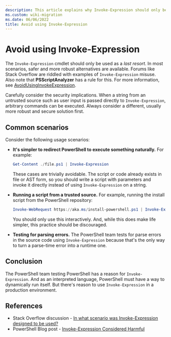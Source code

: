 ```yaml
---
description: This article explains why Invoke-Expression should only be used as a last resort.
ms.custom: wiki-migration
ms.date: 06/06/2022
title: Avoid using Invoke-Expression
---
```

# Avoid using Invoke-Expression

The `Invoke-Expression` cmdlet should only be used as a _last resort_. In most scenarios, safer and
more robust alternatives are available. Forums like Stack Overflow are riddled with examples of
`Invoke-Expression` misuse. Also note that **PSScriptAnalyzer** has a rule for this. For more
information, see
[AvoidUsingInvokeExpression](/powershell/utility-modules/psscriptanalyzer/rules/avoidusinginvokeexpression).

Carefully consider the security implications. When a string from an untrusted source such as user
input is passed directly to `Invoke-Expression`, arbitrary commands can be executed. Always consider
a different, usually more robust and secure solution first.

## Common scenarios

Consider the following usage scenarios:

- **It's simpler to redirect PowerShell to execute something naturally.** For example:

  ```powershell
  Get-Content ./file.ps1 | Invoke-Expression
  ```

  These cases are trivially avoidable. The script or code already exists in file or AST form, so you
  should write a script with parameters and invoke it directly instead of using `Invoke-Expression`
  on a string.

- **Running a script from a trusted source.** For example, running the install script from the
  PowerShell repository:

  ```powershell
  Invoke-WebRequest https://aka.ms/install-powershell.ps1 | Invoke-Expression
  ```

  You should only use this interactively. And, while this does make life simpler, this practice
  should be discouraged.

- **Testing for parsing errors.** The PowerShell team tests for parse errors in the source code using
  `Invoke-Expression` because that's the only way to turn a parse-time error into a runtime one.

## Conclusion

The PowerShell team testing PowerShell has a reason for `Invoke-Expression`. And as an interpreted
language, PowerShell must have a way to dynamically run itself. But there's reason to use
`Invoke-Expression` in a production environment.

## References

- Stack Overflow discussion -
  [In what scenario was Invoke-Expression designed to be used?](https://stackoverflow.com/a/51252636/45375)
- PowerShell Blog post -
  [Invoke-Expression Considered Harmful](https://devblogs.microsoft.com/powershell/invoke-expression-considered-harmful/)
